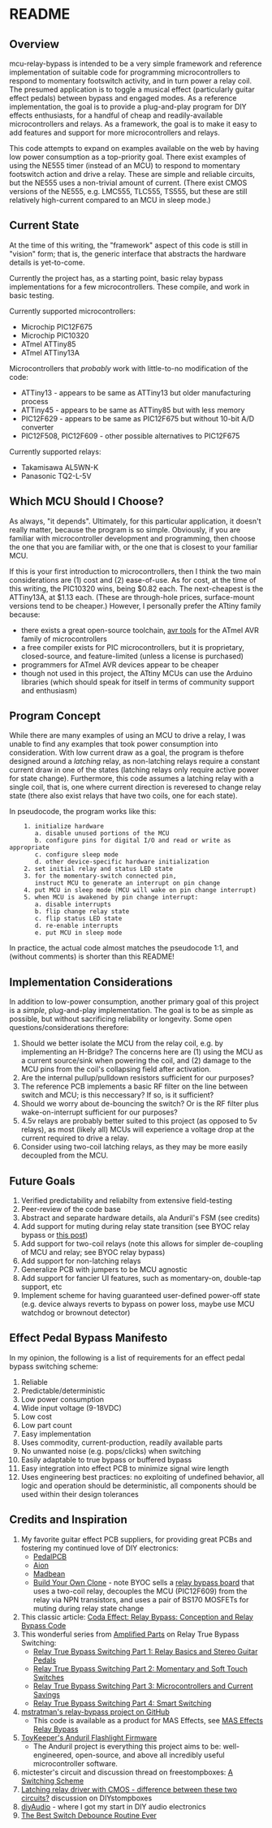 
# README

## Overview

mcu-relay-bypass is intended to be a very simple framework and reference
implementation of suitable code for programming microcontrollers to respond to
momentary footswitch activity, and in turn power a relay coil.  The presumed
application is to toggle a musical effect (particularly guitar effect pedals)
between bypass and engaged modes.  As a reference implementation, the goal is
to provide a plug-and-play program for DIY effects enthusiasts, for a handful
of cheap and readily-available microcontrollers and relays.  As a framework,
the goal is to make it easy to add features and support for more
microcontrollers and relays.

This code attempts to expand on examples available on the web by having low
power consumption as a top-priority goal.  There exist examples of using the
NE555 timer (instead of an MCU) to respond to momentary footswitch action and
drive a relay.  These are simple and reliable circuits, but the NE555 uses a
non-trivial amount of current.  (There exist CMOS versions of the NE555, e.g.
LMC555, TLC555, TS555, but these are still relatively high-current compared to
an MCU in sleep mode.)


## Current State

At the time of this writing, the "framework" aspect of this code is still in
"vision" form; that is, the generic interface that abstracts the hardware
details is yet-to-come.

Currently the project has, as a starting point, basic relay bypass
implementations for a few microcontrollers.  These compile, and work in basic
testing.

Currently supported microcontrollers:

- Microchip PIC12F675
- Microchip PIC10320
- ATmel ATTiny85
- ATmel ATTiny13A

Microcontrollers that *probably* work with little-to-no modification of the
code:

- ATTiny13 - appears to be same as ATTiny13 but older manufacturing
  process
- ATTiny45 - appears to be same as ATTiny85 but with less memory
- PIC12F629 - appears to be same as PIC12F675 but without 10-bit A/D
  converter
- PIC12F508, PIC12F609 - other possible alternatives to PIC12F675

Currently supported relays:

- Takamisawa AL5WN-K
- Panasonic TQ2-L-5V


## Which MCU Should I Choose?

As always, "it depends".  Ultimately, for this particular application, it
doesn't really matter, because the program is so simple.  Obviously, if you
are familiar with microcontroller development and programming, then choose the
one that you are familiar with, or the one that is closest to your familiar
MCU.

If this is your first introduction to microcontrollers, then I think the two
main considerations are (1) cost and (2) ease-of-use.  As for cost, at the
time of this writing, the PIC10320 wins, being $0.82 each.  The next-cheapest
is the ATTiny13A, at $1.13 each.  (These are through-hole prices,
surface-mount versions tend to be cheaper.)  However, I personally prefer the
ATtiny family because:

- there exists a great open-source toolchain,
  [avr tools](https://www.nongnu.org/avr-libc/user-manual/overview.html)
  for the ATmel AVR family of microcontrollers
- a free compiler exists for PIC microcontrollers, but it is proprietary,
  closed-source, and feature-limited (unless a license is purchased)
- programmers for ATmel AVR devices appear to be cheaper
- though not used in this project, the ATtiny MCUs can use the Arduino
  libraries (which should speak for itself in terms of community support
  and enthusiasm)


## Program Concept

While there are many examples of using an MCU to drive a relay, I was unable
to find any examples that took power consumption into consideration.  With low
current draw as a goal, the program is thefore designed around a *latching*
relay, as non-latching relays require a constant current draw in one of the
states (latching relays only require active power for state change).
Furthermore, this code assumes a latching relay with a single coil, that is,
one where current direction is reveresed to change relay state (there also
exist relays that have two coils, one for each state).

In pseudocode, the program works like this:

```
    1. initialize hardware
       a. disable unused portions of the MCU
       b. configure pins for digital I/O and read or write as appropriate
       c. configure sleep mode
       d. other device-specific hardware initialization
    2. set initial relay and status LED state
    3. for the momentary-switch connected pin,
       instruct MCU to generate an interrupt on pin change
    4. put MCU in sleep mode (MCU will wake on pin change interrupt)
    5. when MCU is awakened by pin change interrupt:
       a. disable interrupts
       b. flip change relay state
       c. flip status LED state
       d. re-enable interrupts
       e. put MCU in sleep mode
```

In practice, the actual code almost matches the pseudocode 1:1, and (without
comments) is shorter than this README!


## Implementation Considerations

In addition to low-power consumption, another primary goal of this project is
a *simple*, plug-and-play implementation.  The goal is to be as simple as
possible, but without sacrificing reliability or longevity.  Some open
questions/considerations therefore:

1. Should we better isolate the MCU from the relay coil, e.g. by implementing
   an H-Bridge?  The concerns here are (1) using the MCU as a current
   source/sink when powering the coil, and (2) damage to the MCU pins from the
   coil's collapsing field after activation.
2. Are the internal pullup/pulldown resistors sufficient for our purposes?
3. The reference PCB implements a basic RF filter on the line between switch
   and MCU; is this neccessary?  If so, is it sufficient?
4. Should we worry about de-bouncing the switch?  Or is the RF filter plus
   wake-on-interrupt sufficient for our purposes?
5. 4.5v relays are probably better suited to this project (as opposed to 5v
   relays), as most (likely all) MCUs will experience a voltage drop at the
   current required to drive a relay.
6. Consider using two-coil latching relays, as they may be more easily
   decoupled from the MCU.


## Future Goals

1. Verified predictability and reliabilty from extensive field-testing
2. Peer-review of the code base
3. Abstract and separate hardware details, ala Anduril's FSM (see credits)
4. Add support for muting during relay state transition (see BYOC relay bypass
   or [this post](https://www.diystompboxes.com/smfforum/index.php?topic=118021.msg1263909#msg1263909))
5. Add support for two-coil relays (note this allows for simpler de-coupling
   of MCU and relay; see BYOC relay bypass)
6. Add support for non-latching relays
7. Generalize PCB with jumpers to be MCU agnostic
8. Add support for fancier UI features, such as momentary-on, double-tap
   support, etc
9. Implement scheme for having guaranteed user-defined power-off state (e.g.
   device always reverts to bypass on power loss, maybe use MCU watchdog or
   brownout detector)


## Effect Pedal Bypass Manifesto

In my opinion, the following is a list of requirements for an effect pedal
bypass switching scheme:

1.  Reliable
2.  Predictable/deterministic
3.  Low power consumption
4.  Wide input voltage (9-18VDC)
5.  Low cost
6.  Low part count
7.  Easy implementation
8.  Uses commodity, current-production, readily available parts
9.  No unwanted noise (e.g. pops/clicks) when switching
10. Easily adaptable to true bypass or buffered bypass
11. Easy integration into effect PCB to minimize signal wire
    length
12. Uses engineering best practices: no exploiting of undefined
    behavior, all logic and operation should be deterministic,
    all components should be used within their design tolerances


## Credits and Inspiration

1. My favorite guitar effect PCB suppliers, for providing great PCBs and
   fostering my continued love of DIY electronics:
    - [PedalPCB](https://www.pedalpcb.com/)
    - [Aion](https://www.aionfx.com/)
    - [Madbean](https://www.madbeanpedals.com/)
    - [Build Your Own Clone](https://buildyourownclone.myshopify.com/) - note BYOC sells a 
      [relay bypass board](https://buildyourownclone.myshopify.com/products/relay-bypass-board)
      that uses a two-coil relay, decouples the MCU (PIC12F609) from the relay
      via NPN transistors, and uses a pair of BS170 MOSFETs for muting during
      relay state change
2. This classic article:
   [Coda Effect: Relay Bypass: Conception and Relay Bypass Code](https://www.coda-effects.com/2016/04/relay-bypass-conception-and-relay.html)
3. This wonderful series from
   [Amplified Parts](https://www.amplifiedparts.com)
   on Relay True Bypass Switching:
    - [Relay True Bypass Switching Part 1: Relay Basics and Stereo Guitar Pedals](https://www.amplifiedparts.com/tech-articles/relay-true-bypass-switching-1)
    - [Relay True Bypass Switching Part 2: Momentary and Soft Touch Switches](https://www.amplifiedparts.com/tech-articles/relay-true-bypass-switching-2)
    - [Relay True Bypass Switching Part 3: Microcontrollers and Current Savings](https://www.amplifiedparts.com/tech-articles/relay-true-bypass-switching-3)
    - [Relay True Bypass Switching Part 4: Smart Switching](https://www.amplifiedparts.com/tech-articles/relay-true-bypass-switching-4)
4. [mstratman's relay-bypass project on GitHub](https://github.com/mstratman/relay-bypass)
    - This code is available as a product for MAS Effects, see 
      [MAS Effects Relay Bypass](https://mas-effects.com/relay-bypass/)
5. [ToyKeeper's Anduril Flashlight Firmware](https://launchpad.net/flashlight-firmware)
    - The Anduril project is everything this project aims to be:
      well-engineered, open-source, and above all incredibly useful
      microcontroller software.
6. mictester's circuit and discussion thread on freestompboxes:
   [A Switching Scheme](https://www.freestompboxes.org/viewtopic.php?t=31684)
7. [Latching relay driver with CMOS - difference between these two circuits?](https://www.diystompboxes.com/smfforum/index.php?topic=118021.0)
   discussion on DIYstompboxes
8. [diyAudio](https://www.diyaudio.com/) - where I got my start in DIY audio electronics
9. [The Best Switch Debounce Routine Ever](https://drmarty.blogspot.com/2009/05/best-switch-debounce-routine-ever.html)


